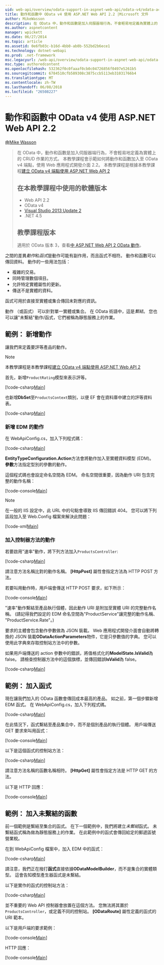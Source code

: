 ```yaml
---
uid: web-api/overview/odata-support-in-aspnet-web-api/odata-v4/odata-actions-and-functions
title: 動作和函數中 OData v4 使用 ASP.NET Web API 2.2 |Microsoft 文件
author: MikeWasson
description: 在 OData 中，動作和函數是加入伺服器端行為，不會輕易地定義為實體上的 CRUD 作業的方式。 本教學課程示範如何...
ms.author: aspnetcontent
manager: wpickett
ms.date: 06/27/2014
ms.topic: article
ms.assetid: 0e6fb03c-b16d-4bb0-ab0b-552bd2b6ece1
ms.technology: dotnet-webapi
ms.prod: .net-framework
msc.legacyurl: /web-api/overview/odata-support-in-aspnet-web-api/odata-v4/odata-actions-and-functions
msc.type: authoredcontent
ms.openlocfilehash: 532362f0c0faaaf0cb0c04726856f0497e5261b5
ms.sourcegitcommit: 6784510cfb589308c3875ccb5113eb31031766b4
ms.translationtype: MT
ms.contentlocale: zh-TW
ms.lasthandoff: 06/08/2018
ms.locfileid: "26508227"
---
```

<a name="actions-and-functions-in-odata-v4-using-aspnet-web-api-22"></a>動作和函數中 OData v4 使用 ASP.NET Web API 2.2
====================
由[Mike Wasson](https://github.com/MikeWasson)

> 在 OData 中，動作和函數是加入伺服器端行為，不會輕易地定義為實體上的 CRUD 作業的方式。 本教學課程會示範如何將動作和函數加入至 OData v4 端點，使用 Web 應用程式開發介面 2.2。 本教學課程是根據本教學課程[建立 OData v4 端點使用 ASP.NET Web API 2](create-an-odata-v4-endpoint.md)
> 
> ## <a name="software-versions-used-in-the-tutorial"></a>在本教學課程中使用的軟體版本
> 
> 
> - Web API 2.2
> - OData v4
> - [Visual Studio 2013 Update 2](https://www.visualstudio.com/downloads/download-visual-studio-vs)
> - .NET 4.5
> 
> 
> ## <a name="tutorial-versions"></a>教學課程版本
> 
> 適用於 OData 版本 3，查看[中 ASP.NET Web API 2 OData 動作](../odata-v3/odata-actions.md)。


之間的差異*動作*和*函式*是動作可能有副作用，而且函式不相符。 動作和函數可以傳回資料。 動作的一些用法包括：

- 複雜的交易。
- 同時管理數個項目。
- 允許特定實體屬性的更新。
- 傳送不是實體的資料。

函式可用於直接至實體或集合傳回未對應的資訊。

動作 （或函式） 可以針對單一實體或集合。 在 OData 術語中，這是*繫結*。 您也可以讓&quot;未繫結&quot;動作/函式，它們被稱為靜態服務上的作業。

## <a name="example-adding-an-action"></a>範例： 新增動作

讓我們來定義要評等產品的動作。

> [!NOTE]
> 本教學課程是本教學課程[建立 OData v4 端點使用 ASP.NET Web API 2](create-an-odata-v4-endpoint.md)


首先，新增`ProductRating`模型來表示評等。

[!code-csharp[Main](odata-actions-and-functions/samples/sample1.cs)]

也新增**DbSet**至`ProductsContext`類別，以便 EF 會在資料庫中建立的評等資料表。

[!code-csharp[Main](odata-actions-and-functions/samples/sample2.cs)]

### <a name="add-the-action-to-the-edm"></a>新增 EDM 的動作

在 WebApiConfig.cs，加入下列程式碼：

[!code-csharp[Main](odata-actions-and-functions/samples/sample3.cs)]

**EntityTypeConfiguration.Action**方法會將動作加入至實體資料模型 (EDM)。 **參數**方法指定型別的參數的動作。

這個程式碼也會設定命名空間為 EDM。 命名空間很重要，因為動作 URI 包含完整的動作名稱：

[!code-console[Main](odata-actions-and-functions/samples/sample4.cmd)]

> [!NOTE]
> 在一般的 IIS 設定中，此 URL 中的句點會導致 IIS 傳回錯誤 404。 您可以將下列區段加入至 Web.Config 檔案來解決此問題：

[!code-xml[Main](odata-actions-and-functions/samples/sample5.xml)]

### <a name="add-a-controller-method-for-the-action"></a>加入控制器方法的動作

若要啟用&quot;速率&quot;動作，將下列方法加入`ProductsController`:

[!code-csharp[Main](odata-actions-and-functions/samples/sample6.cs)]

請注意方法名稱比對的動作名稱。 **[HttpPost]** 屬性會指定方法為 HTTP POST 方法。

若要叫用動作時，用戶端會傳送 HTTP POST 要求，如下所示：

[!code-console[Main](odata-actions-and-functions/samples/sample7.cmd)]

&quot;速率&quot;動作繫結至產品執行個體，因此動作 URI 是附加至實體 URI 的完整動作名稱。 (請記得我們設定的 EDM 命名空間為&quot;ProductService&quot;讓完整的動作名稱、 &quot;ProductService.Rate&quot;。)

要求的主體會包含動作參數做為 JSON 裝載。 Web 應用程式開發介面會自動將轉換的 JSON 裝載**ODataActionParameters**物件，它是只參數值的字典。 您可以使用此字典來存取控制站方法中的參數。

如果用戶端傳送的 action 參數中的錯誤，將值格式化的**ModelState.IsValid**為 false。 請檢查控制器方法中的這個旗標，並傳回錯誤**IsValid**為 false。

[!code-csharp[Main](odata-actions-and-functions/samples/sample8.cs)]

## <a name="example-adding-a-function"></a>範例： 加入函式

現在讓我們加入的 OData 函數會傳回成本最高的產品。 如之前，第一個步驟新增 EDM 函式。 在 WebApiConfig.cs，加入下列程式碼。

[!code-csharp[Main](odata-actions-and-functions/samples/sample9.cs)]

在此情況下，函式繫結至產品集合中，而不是個別產品的執行個體。 用戶端傳送 GET 要求來叫用函式：

[!code-console[Main](odata-actions-and-functions/samples/sample10.cmd)]

以下是這個函式的控制站方法：

[!code-csharp[Main](odata-actions-and-functions/samples/sample11.cs)]

請注意方法名稱的函數名稱相符。 **[HttpGet]** 屬性會指定方法是 HTTP GET 的方法。

以下是 HTTP 回應：

[!code-console[Main](odata-actions-and-functions/samples/sample12.cmd)]

## <a name="example-adding-an-unbound-function"></a>範例： 加入未繫結的函數

前一個範例是繫結至集合的函式。 在下一個範例中，我們將建立*未繫結*函式。 未繫結函式稱為做為靜態服務上的作業。 在此範例中的函式會傳回給定的郵遞區號營業稅。

在到 WebApiConfig 檔案中，加入 EDM 中的函式：

[!code-csharp[Main](odata-actions-and-functions/samples/sample13.cs)]

請注意，我們正在撥打**函式**直接依據**ODataModelBuilder**，而不是集合的實體類型。 這會告知模型產生器函式是未繫結。

以下是實作的函式的控制站方法：

[!code-csharp[Main](odata-actions-and-functions/samples/sample14.cs)]

並不重要的 Web API 控制器會放置在這個方法。 您無法將其置於`ProductsController`，或定義不同的控制站。 **[ODataRoute]** 屬性定義的函式的 URI 範本。

以下是用戶端的要求範例：

[!code-console[Main](odata-actions-and-functions/samples/sample15.cmd)]

HTTP 回應：

[!code-console[Main](odata-actions-and-functions/samples/sample16.cmd)]
